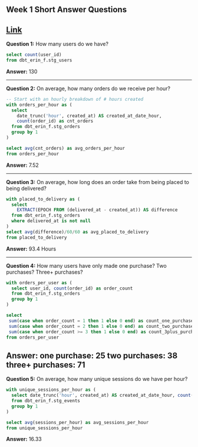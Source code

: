## Week 1 Short Answer Questions
[Link](https://corise.com/course/analytics-engineering-with-dbt/week/contentweek_ckzfv4i6t006g149c7ve5g0eh/module/module_ckzo7ykyh007m148r6cmhd0m0)
---
**Question 1:** How many users do we have?
```sql
select count(user_id)
from dbt_erin_f.stg_users
```
**Answer:** 130

---

**Question 2:** On average, how many orders do we receive per hour?
```sql
-- Start with an hourly breakdown of # hours created
with orders_per_hour as (
  select
    date_trunc('hour', created_at) AS created_at_date_hour,
    count(order_id) as cnt_orders
  from dbt_erin_f.stg_orders
  group by 1
)

select avg(cnt_orders) as avg_orders_per_hour
from orders_per_hour
```
**Answer:** 7.52

---

**Question 3:** On average, how long does an order take from being placed to being delivered?
```sql
with placed_to_delivery as (
  select 
    EXTRACT(EPOCH FROM (delivered_at - created_at)) AS difference
  from dbt_erin_f.stg_orders
  where delivered_at is not null
)
select avg(difference)/60/60 as avg_placed_to_delivery
from placed_to_delivery

```
**Answer:** 93.4 Hours

---

**Question 4:** How many users have only made one purchase? Two purchases? Three+ purchases?
```sql
with orders_per_user as (
  select user_id, count(order_id) as order_count
  from dbt_erin_f.stg_orders 
  group by 1
)

select 
 sum(case when order_count = 1 then 1 else 0 end) as count_one_purchase,
 sum(case when order_count = 2 then 1 else 0 end) as count_two_purchase,
 sum(case when order_count >= 3 then 1 else 0 end) as count_3plus_purchase
from orders_per_user

```
**Answer:**
one purchase: 25
two purchases: 38
three+ purchases: 71
---

**Question 5:** On average, how many unique sessions do we have per hour?
```sql
with unique_sessions_per_hour as (
  select date_trunc('hour', created_at) AS created_at_date_hour, count(distinct session_id) as sessions_per_hour
  from dbt_erin_f.stg_events 
  group by 1
)

select avg(sessions_per_hour) as avg_sessions_per_hour
from unique_sessions_per_hour
```
**Answer:** 16.33